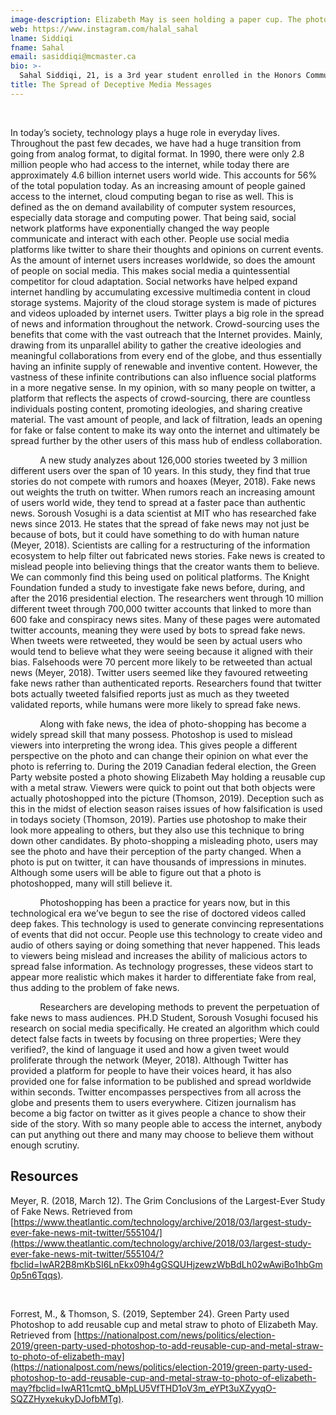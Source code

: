 ```yaml
---
image-description: Elizabeth May is seen holding a paper cup. The photo on the left is the real photo while the photo on the right has been edited. The editor added a reusable green party cup, with a metal straw.
web: https://www.instagram.com/halal_sahal
lname: Siddiqi
fname: Sahal
email: sasiddiqi@mcmaster.ca
bio: >-
  Sahal Siddiqi, 21, is a 3rd year student enrolled in the Honors Communication program at McMaster University in Hamilton, Ontario.
title: The Spread of Deceptive Media Messages
---
```





  

In today’s society, technology plays a huge role in everyday lives. Throughout
the past few decades, we have had a huge transition from going from analog
format, to digital format. In 1990, there were only 2.8 million people who had
access to the internet, while today there are approximately 4.6 billion internet
users world wide. This accounts for 56% of the total population today. As an
increasing amount of people gained access to the internet, cloud computing began
to rise as well. This is defined as the on demand availability of computer
system resources, especially data storage and computing power. That being said,
social network platforms have exponentially changed the way people communicate
and interact with each other. People use social media platforms like twitter to
share their thoughts and opinions on current events. As the amount of internet
users increases worldwide, so does the amount of people on social media. This
makes social media a quintessential competitor for cloud adaptation. Social
networks have helped expand internet handling by accumulating excessive
multimedia content in cloud storage systems. Majority of the cloud storage
system is made of pictures and videos uploaded by internet users. Twitter plays
a big role in the spread of news and information throughout the network.
Crowd-sourcing uses the benefits that come with the vast outreach that the
Internet provides. Mainly, drawing from its unparallel ability to gather the
creative ideologies and meaningful collaborations from every end of the globe,
and thus essentially having an infinite supply of renewable and inventive
content. However, the vastness of these infinite contributions can also
influence social platforms in a more negative sense. In my opinion, with so many
people on twitter, a platform that reflects the aspects of crowd-sourcing, there
are countless individuals posting content, promoting ideologies, and sharing
creative material. The vast amount of people, and lack of filtration, leads an
opening for fake or false content to make its way onto the internet and
ultimately be spread further by the other users of this mass hub of endless
collaboration.

            A new study analyzes about 126,000 stories tweeted by 3 million
different users over the span of 10 years. In this study, they find that true
stories do not compete with rumors and hoaxes (Meyer, 2018). Fake news out
weights the truth on twitter. When rumors reach an increasing amount of users
world wide, they tend to spread at a faster pace than authentic news. Soroush
Vosughi is a data scientist at MIT who has researched fake news since 2013. He
states that the spread of fake news may not just be because of bots, but it
could have something to do with human nature (Meyer, 2018). Scientists are
calling for a restructuring of the information ecosystem to help filter out
fabricated news stories. Fake news is created to mislead people into believing
things that the creator wants them to believe. We can commonly find this being
used on political platforms. The Knight Foundation funded a study to investigate
fake news before, during, and after the 2016 presidential election. The
researchers went through 10 million different tweet through 700,000 twitter
accounts that linked to more than 600 fake and conspiracy news sites. Many of
these pages were automated twitter accounts, meaning they were used by bots to
spread fake news. When tweets were retweeted, they would be seen by actual users
who would tend to believe what they were seeing because it aligned with their
bias. Falsehoods were 70 percent more likely to be retweeted than actual news
(Meyer, 2018). Twitter users seemed like they favoured retweeting fake news
rather than authenticated reports. Researchers found that twitter bots actually
tweeted falsified reports just as much as they tweeted validated reports, while
humans were more likely to spread fake news.

            Along with fake news, the idea of photo-shopping has become a widely
spread skill that many possess. Photoshop is used to mislead viewers into
interpreting the wrong idea. This gives people a different perspective on the
photo and can change their opinion on what ever the photo is referring to.
During the 2019 Canadian federal election, the Green Party website posted a
photo showing Elizabeth May holding a reusable cup with a metal straw. Viewers
were quick to point out that both objects were actually photoshopped into the
picture (Thomson, 2019). Deception such as this in the midst of election season
raises issues of how falsification is used in todays society (Thomson, 2019).
Parties use photoshop to make their look more appealing to others, but they also
use this technique to bring down other candidates. By photo-shopping a
misleading photo, users may see the photo and have their perception of the party
changed. When a photo is put on twitter, it can have thousands of impressions in
minutes. Although some users will be able to figure out that a photo is
photoshopped, many will still believe it.

            Photoshopping has been a practice for years now, but in this
technological era we’ve begun to see the rise of doctored videos called deep
fakes. This technology is used to generate convincing representations of events
that did not occur. People use this technology to create video and audio of
others saying or doing something that never happened. This leads to viewers
being mislead and increases the ability of malicious actors to spread false
information. As technology progresses, these videos start to appear more
realistic which makes it harder to differentiate fake from real, thus adding to
the problem of fake news.

            Researchers are developing methods to prevent the perpetuation of
fake news to mass audiences. PH.D Student, Soroush Vosughi focused his research
on social media specifically. He created an algorithm which could detect false
facts in tweets by focusing on three properties; Were they verified?, the kind
of language it used and how a given tweet would proliferate through the network
(Meyer, 2018). Although Twitter has provided a platform for people to have their
voices heard, it has also provided one for false information to be published and
spread worldwide within seconds. Twitter encompasses perspectives from all
across the globe and presents them to users everywhere. Citizen journalism has
become a big factor on twitter as it gives people a chance to show their side of
the story. With so many people able to access the internet, anybody can put
anything out there and many may choose to believe them without enough scrutiny.

Resources
---------

Meyer, R. (2018, March 12). The Grim Conclusions of the Largest-Ever Study of
Fake News. Retrieved from
[https://www.theatlantic.com/technology/archive/2018/03/largest-study-ever-fake-news-mit-twitter/555104/](https://www.theatlantic.com/technology/archive/2018/03/largest-study-ever-fake-news-mit-twitter/555104/?fbclid=IwAR2B8mKbSI6LnEkx09h4gGSQUHjzewzWbBdLh02wAwiBo1hbGm0p5n6Tqqs).

 

Forrest, M., & Thomson, S. (2019, September 24). Green Party used Photoshop to
add reusable cup and metal straw to photo of Elizabeth May. Retrieved from
[https://nationalpost.com/news/politics/election-2019/green-party-used-photoshop-to-add-reusable-cup-and-metal-straw-to-photo-of-elizabeth-may](https://nationalpost.com/news/politics/election-2019/green-party-used-photoshop-to-add-reusable-cup-and-metal-straw-to-photo-of-elizabeth-may?fbclid=IwAR11cmtQ_bMpLU5VfTHD1oV3m_eYPt3uXZyyqO-SQZZHyxekukyDJofbMTg).
